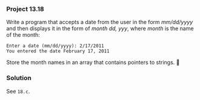 ### Project 13.18
                 

Write a program that accepts a date from the user in the form *mm/dd/yyyy* and then displays it in the form of *month dd, yyy*, where *month* is the name of the month:
```
Enter a date (mm/dd/yyyy): 2/17/2011
You entered the date February 17, 2011
```
Store the month names in an array that contains pointers to strings.

### Solution
See `18.c`.
